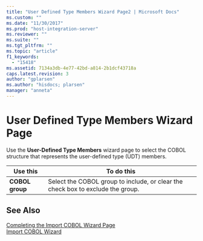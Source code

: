 ```yaml
---
title: "User Defined Type Members Wizard Page2 | Microsoft Docs"
ms.custom: ""
ms.date: "11/30/2017"
ms.prod: "host-integration-server"
ms.reviewer: ""
ms.suite: ""
ms.tgt_pltfrm: ""
ms.topic: "article"
f1_keywords: 
  - "15418"
ms.assetid: 7134a3db-4e77-42bd-a814-2b1dcf43718a
caps.latest.revision: 3
author: "gplarsen"
ms.author: "hisdocs; plarsen"
manager: "anneta"
---
```

# User Defined Type Members Wizard Page
Use the **User-Defined Type Members** wizard page to select the COBOL structure that represents the user-defined type (UDT) members.  
  
|Use this|To do this|  
|--------------|----------------|  
|**COBOL group**|Select the COBOL group to include, or clear the check box to exclude the group.|  
  
## See Also  
 [Completing the Import COBOL Wizard Page](../core/completing-the-import-cobol-wizard-page2.md)   
 [Import COBOL Wizard](../core/import-cobol-wizard2.md)